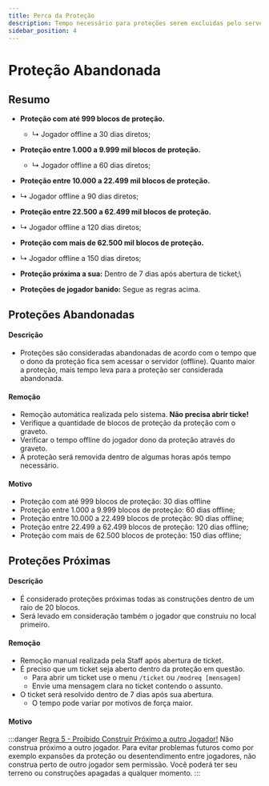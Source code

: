 ```yaml
---
title: Perca da Proteção
description: Tempo necessário para proteções serem excluidas pelo server.
sidebar_position: 4
---
```


# Proteção Abandonada

## Resumo

* **Proteção com até 999 blocos de proteção.**
  * ↳ Jogador offline a 30 dias diretos;

* **Proteção entre 1.000 a 9.999 mil blocos de proteção.**
  * ↳ Jogador offline a 60 dias diretos;

*   **Proteção entre 10.000 a 22.499 mil blocos de proteção.**
  * ↳ Jogador offline a 90 dias diretos;

*   **Proteção entre 22.500 a 62.499 mil blocos de proteção.**
  * ↳ Jogador offline a 120 dias diretos;

*   **Proteção com mais de 62.500 mil blocos de proteção.**
  * ↳ Jogador offline a 150 dias diretos;

* **Proteção próxima a sua:** Dentro de 7 dias após abertura de ticket;\

* **Proteções de jogador banido:** Segue as regras acima.

## Proteções Abandonadas

#### Descrição
* Proteções são consideradas abandonadas de acordo com o tempo que o dono da proteção fica sem acessar o servidor (offline). Quanto maior a proteção, mais tempo leva para a proteção ser considerada abandonada.

#### Remoção
* Remoção automática realizada pelo sistema. **Não precisa abrir ticke!**
* Verifique a quantidade de blocos de proteção da proteção com o graveto.
* Verificar o tempo offline do jogador dono da proteção através do graveto.
* A proteção será removida dentro de algumas horas após tempo necessário.

#### **Motivo**
* Proteção com até 999 blocos de proteção: 30 dias offline
* Proteção entre 1.000 a 9.999 blocos de proteção: 60 dias offline;
* Proteção entre 10.000 a 22.499 blocos de proteção: 90 dias offline;
* Proteção entre 22.499 a 62.499 blocos de proteção: 120 dias offline;
* Proteção com mais de 62.500 blocos de proteção: 150 dias offline;

## Proteções Próximas

#### Descrição
* É considerado proteções próximas todas as construções dentro de um raio de 20 blocos.
* Será levado em consideração também o jogador que construiu no local primeiro.

#### Remoção
* Remoção manual realizada pela Staff após abertura de ticket.
* É preciso que um ticket seja aberto dentro da proteção em questão.
  * Para abrir um ticket use o menu `/ticket` ou `/modreq [mensagem]`
  * Envie uma mensagem clara no ticket contendo o assunto.
* O ticket será resolvido dentro de 7 dias após sua abertura.
  * O tempo pode variar por motivos de força maior.

#### **Motivo**
:::danger [Regra 5 - Proibido Construir Próximo a outro Jogador!](../regras.md)
Não construa próximo a outro jogador. Para evitar problemas futuros como por exemplo expansões da proteção ou desentendimento entre jogadores, não construa perto de outro jogador sem permissão. Você poderá ter seu terreno ou construções apagadas a qualquer momento.
:::